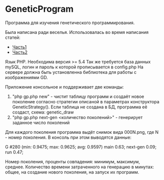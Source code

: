 # GeneticProgram
Программа для изучения генетического программирования.

Была написана ради веселья. Использовалась во время написания статей:
* [Часть1](https://golos.io/ru--obrazovanie/@zapominai/geneticheskoe-programmirovanie-1-0)
* [Часть2](https://golos.io/)

Язык РHP. Необходима версия >= 5.4
Так же требуется база данных mySQL, логин и пароль к которой прописывается в config.php
На сервере должна быть установленна библиотека для работы с изображениями GD.

Приложение консольное и поддерживает две команды:
1. "php gp.php new" - чистит таблицу программ и создаёт новое поколение согласно стратегии описаной в параметрах конструктора GeneticStrategy(). Если таблица не создана в БД, программа её создаст, схема: genetic_draw
2. "php gp.php next-gen <количество поколений>" - генерирует заданное число поколений

Для каждого поколения программа выдёт снимок вида 000N.png, где N - номер поколения.
В консоль при этом выводятся данные:

G #280 (min: 0.9475; max: 0.9625; avg: 0.9597) main 0.63; next-gen 0.09; run 0.47; 

Номер поколения, проценты совпадения: минимум, максимум, среднее. Количество времени затраченного на генерацию в минутах: общее, на создание нового поколения, на запуск их программ. 
